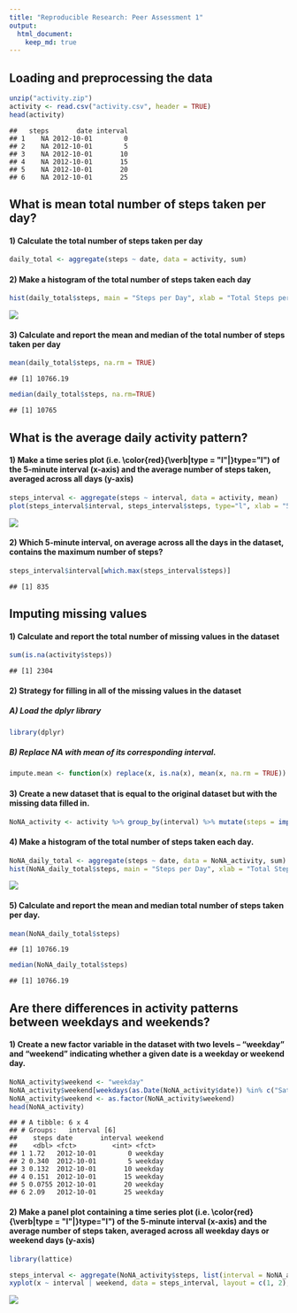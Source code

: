```yaml
---
title: "Reproducible Research: Peer Assessment 1"
output: 
  html_document:
    keep_md: true
---
```



## Loading and preprocessing the data


```r
unzip("activity.zip")
activity <- read.csv("activity.csv", header = TRUE)
head(activity)
```

```
##   steps       date interval
## 1    NA 2012-10-01        0
## 2    NA 2012-10-01        5
## 3    NA 2012-10-01       10
## 4    NA 2012-10-01       15
## 5    NA 2012-10-01       20
## 6    NA 2012-10-01       25
```



## What is mean total number of steps taken per day?

#### 1) Calculate the total number of steps taken per day

```r
daily_total <- aggregate(steps ~ date, data = activity, sum)
```


#### 2) Make a histogram of the total number of steps taken each day

```r
hist(daily_total$steps, main = "Steps per Day", xlab = "Total Steps per Day", ylab = "Number of Days")
```

![](PA1_template_files/figure-html/unnamed-chunk-3-1.png)<!-- -->


#### 3) Calculate and report the mean and median of the total number of steps taken per day

```r
mean(daily_total$steps, na.rm = TRUE)
```

```
## [1] 10766.19
```

```r
median(daily_total$steps, na.rm=TRUE)
```

```
## [1] 10765
```



## What is the average daily activity pattern?

#### 1) Make a time series plot (i.e. \color{red}{\verb|type = "l"|}type="l") of the 5-minute interval (x-axis) and the average number of steps taken, averaged across all days (y-axis)

```r
steps_interval <- aggregate(steps ~ interval, data = activity, mean)
plot(steps_interval$interval, steps_interval$steps, type="l", xlab = "5 min - interval", ylab = "Average steps", main = "Average Daily Activity Pattern")
```

![](PA1_template_files/figure-html/unnamed-chunk-5-1.png)<!-- -->


#### 2) Which 5-minute interval, on average across all the days in the dataset, contains the maximum number of steps?

```r
steps_interval$interval[which.max(steps_interval$steps)]
```

```
## [1] 835
```



## Imputing missing values

#### 1) Calculate and report the total number of missing values in the dataset


```r
sum(is.na(activity$steps))
```

```
## [1] 2304
```


#### 2) Strategy for filling in all of the missing values in the dataset

##### A) Load the dplyr library

```r
library(dplyr)
```


##### B) Replace NA with mean of its corresponding interval.

```r
impute.mean <- function(x) replace(x, is.na(x), mean(x, na.rm = TRUE))
```


#### 3) Create a new dataset that is equal to the original dataset but with the missing data filled in.

```r
NoNA_activity <- activity %>% group_by(interval) %>% mutate(steps = impute.mean(steps))
```


#### 4) Make a histogram of the total number of steps taken each day. 

```r
NoNA_daily_total <- aggregate(steps ~ date, data = NoNA_activity, sum)
hist(NoNA_daily_total$steps, main = "Steps per Day", xlab = "Total Steps per Day", ylab = "Number of Days")
```

![](PA1_template_files/figure-html/unnamed-chunk-11-1.png)<!-- -->


#### 5) Calculate and report the mean and median total number of steps taken per day.

```r
mean(NoNA_daily_total$steps)
```

```
## [1] 10766.19
```

```r
median(NoNA_daily_total$steps)
```

```
## [1] 10766.19
```



## Are there differences in activity patterns between weekdays and weekends?

#### 1) Create a new factor variable in the dataset with two levels – “weekday” and “weekend” indicating whether a given date is a weekday or weekend day.

```r
NoNA_activity$weekend <- "weekday"
NoNA_activity$weekend[weekdays(as.Date(NoNA_activity$date)) %in% c("Saturday", "Sunday")] <- "weekend"
NoNA_activity$weekend <- as.factor(NoNA_activity$weekend)
head(NoNA_activity)
```

```
## # A tibble: 6 x 4
## # Groups:   interval [6]
##    steps date       interval weekend
##    <dbl> <fct>         <int> <fct>  
## 1 1.72   2012-10-01        0 weekday
## 2 0.340  2012-10-01        5 weekday
## 3 0.132  2012-10-01       10 weekday
## 4 0.151  2012-10-01       15 weekday
## 5 0.0755 2012-10-01       20 weekday
## 6 2.09   2012-10-01       25 weekday
```


#### 2) Make a panel plot containing a time series plot (i.e. \color{red}{\verb|type = "l"|}type="l") of the 5-minute interval (x-axis) and the average number of steps taken, averaged across all weekday days or weekend days (y-axis)

```r
library(lattice)
```



```r
steps_interval <- aggregate(NoNA_activity$steps, list(interval = NoNA_activity$interval, weekend = NoNA_activity$weekend), mean)
xyplot(x ~ interval | weekend, data = steps_interval, layout = c(1, 2), type = "l", ylab = "Number of steps")
```

![](PA1_template_files/figure-html/unnamed-chunk-15-1.png)<!-- -->
